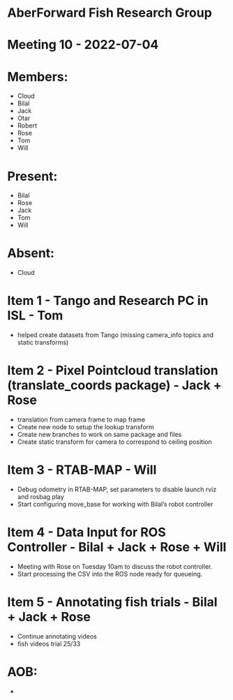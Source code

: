 # AberForward Fish Research Group 

# Meeting 10 - 2022-07-04

# Members:
* Cloud
* Bilal
* Jack
* Otar
* Robert
* Rose
* Tom
* Will

# Present:
* Bilal
* Rose
* Jack
* Tom
* Will

# Absent:
* Cloud

# Item 1 - Tango and Research PC in ISL - Tom
* helped create datasets from Tango (missing camera_info topics and static transforms)

# Item 2 - Pixel Pointcloud translation (translate_coords package) - Jack + Rose
* translation from camera frame to map frame
* Create new node to setup the lookup transform
* Create new branches to work on same package and files
* Create static transform for camera to correspond to ceiling position

# Item 3 - RTAB-MAP - Will
* Debug odometry in RTAB-MAP, set parameters to disable launch rviz and rosbag play
* Start configuring move_base for working with Bilal’s robot controller

# Item 4 - Data Input for ROS Controller - Bilal + Jack + Rose + Will
* Meeting with Rose on Tuesday 10am to discuss the robot controller. 
* Start processing the CSV into the ROS node ready for queueing.


# Item 5 - Annotating fish trials - Bilal + Jack + Rose
* Continue annotating videos
* fish videos trial 25/33

# AOB:
* 
